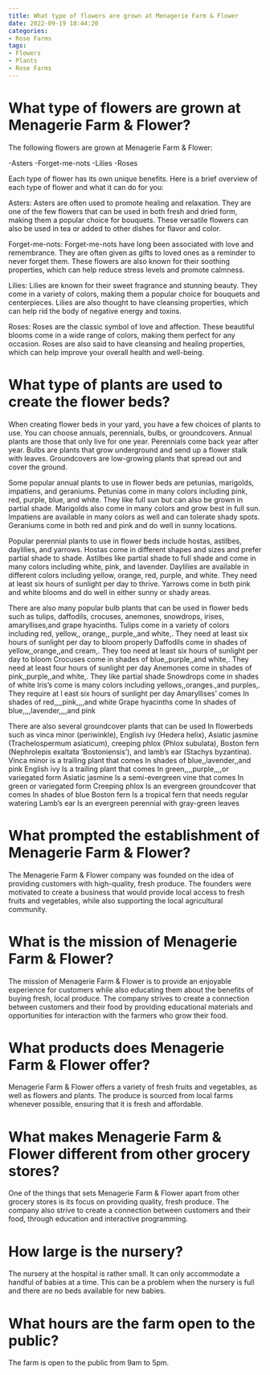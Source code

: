 ```yaml
---
title: What type of flowers are grown at Menagerie Farm & Flower
date: 2022-09-19 18:44:20
categories:
- Rose Farms
tags:
- Flowers
- Plants
- Rose Farms
---
```



#  What type of flowers are grown at Menagerie Farm & Flower?

The following flowers are grown at Menagerie Farm & Flower:

-Asters
-Forget-me-nots
-Lilies
-Roses

Each type of flower has its own unique benefits. Here is a brief overview of each type of flower and what it can do for you:

Asters: Asters are often used to promote healing and relaxation. They are one of the few flowers that can be used in both fresh and dried form, making them a popular choice for bouquets. These versatile flowers can also be used in tea or added to other dishes for flavor and color.

Forget-me-nots: Forget-me-nots have long been associated with love and remembrance. They are often given as gifts to loved ones as a reminder to never forget them. These flowers are also known for their soothing properties, which can help reduce stress levels and promote calmness.

Lilies: Lilies are known for their sweet fragrance and stunning beauty. They come in a variety of colors, making them a popular choice for bouquets and centerpieces. Lilies are also thought to have cleansing properties, which can help rid the body of negative energy and toxins.

Roses: Roses are the classic symbol of love and affection. These beautiful blooms come in a wide range of colors, making them perfect for any occasion. Roses are also said to have cleansing and healing properties, which can help improve your overall health and well-being.

#  What type of plants are used to create the flower beds?

When creating flower beds in your yard, you have a few choices of plants to use. You can choose annuals, perennials, bulbs, or groundcovers. Annual plants are those that only live for one year. Perennials come back year after year. Bulbs are plants that grow underground and send up a flower stalk with leaves. Groundcovers are low-growing plants that spread out and cover the ground.

Some popular annual plants to use in flower beds are petunias, marigolds, impatiens, and geraniums. Petunias come in many colors including pink, red, purple, blue, and white. They like full sun but can also be grown in partial shade. Marigolds also come in many colors and grow best in full sun. Impatiens are available in many colors as well and can tolerate shady spots. Geraniums come in both red and pink and do well in sunny locations.

Popular perennial plants to use in flower beds include hostas, astilbes, daylilies, and yarrows. Hostas come in different shapes and sizes and prefer partial shade to shade. Astilbes like partial shade to full shade and come in many colors including white, pink, and lavender. Daylilies are available in different colors including yellow, orange, red, purple, and white. They need at least six hours of sunlight per day to thrive. Yarrows come in both pink and white blooms and do well in either sunny or shady areas.

There are also many popular bulb plants that can be used in flower beds such as tulips, daffodils, crocuses, anemones, snowdrops, irises, amaryllises,and grape hyacinths. Tulips come in a variety of colors including red, yellow,, orange,, purple,,and white,. They need at least six hours of sunlight per day to bloom properly Daffodils come in shades of yellow,,orange,,and cream,. They too need at least six hours of sunlight per day to bloom Crocuses come in shades of blue,,purple,,and white,. They need at least four hours of sunlight per day Anemones come in shades of pink,,purple,,and white,. They like partial shade Snowdrops come in shades of white Iris’s come is many colors including yellows,,oranges.,and purples,. They require at  l east six hours of sunlight per day Amaryllises’ comes In shades of red,,,,pink,,,,and white Grape hyacinths come In shades of blue,,,,lavender,,,,and pink

There are also several groundcover plants that can be used In flowerbeds such as vinca minor (periwinkle), English ivy (Hedera helix), Asiatic jasmine (Trachelospermum asiaticum), creeping phlox (Phlox subulata), Boston fern (Nephrolepis exaltata ‘Bostoniensis’), and lamb’s ear (Stachys byzantina). Vinca minor is a trailing plant that comes In shades of blue,,lavender,,and pink English ivy Is a trailing plant that comes In green,,,,purple,,,,or variegated form Asiatic jasmine Is a semi-evergreen vine that comes In green or variegated form Creeping phlox Is an evergreen groundcover that comes In shades of blue Boston fern Is a tropical fern that needs regular watering Lamb’s ear Is an evergreen perennial with gray-green leaves

#  What prompted the establishment of Menagerie Farm & Flower?

The Menagerie Farm & Flower company was founded on the idea of providing customers with high-quality, fresh produce. The founders were motivated to create a business that would provide local access to fresh fruits and vegetables, while also supporting the local agricultural community.

# What is the mission of Menagerie Farm & Flower?

The mission of Menagerie Farm & Flower is to provide an enjoyable experience for customers while also educating them about the benefits of buying fresh, local produce. The company strives to create a connection between customers and their food by providing educational materials and opportunities for interaction with the farmers who grow their food.

# What products does Menagerie Farm & Flower offer?

Menagerie Farm & Flower offers a variety of fresh fruits and vegetables, as well as flowers and plants. The produce is sourced from local farms whenever possible, ensuring that it is fresh and affordable.

# What makes Menagerie Farm & Flower different from other grocery stores?

One of the things that sets Menagerie Farm & Flower apart from other grocery stores is its focus on providing quality, fresh produce. The company also strive to create a connection between customers and their food, through education and interactive programming.

#  How large is the nursery?

The nursery at the hospital is rather small. It can only accommodate a handful of babies at a time. This can be a problem when the nursery is full and there are no beds available for new babies.

#  What hours are the farm open to the public?

The farm is open to the public from 9am to 5pm.